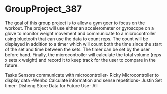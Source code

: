 # GroupProject_387
The goal of this group project is to allow a gym goer to focus on the workout. The project will use either an accelerometer or gyroscope on a glove to monitor weight movement and communicate to a microcontroller using bluetooth that can use the data to count reps. The count will be displayed in addition to a timer which will count both the time since the start of the set and time between the sets. The timer can be set by the user before hand. Finally, the microcontroller will calculate the total volume (reps x sets x weight) and record it to keep track for the user to compare in the future.

Tasks
Sensors communicate with microcontroller- 
Ricky
Microcontroller to display data
-Wenbo
Calculate information and sense repetitions-
Justin
Set timer-
Disheng
Store Data for Future Use-
All
